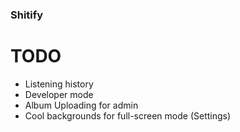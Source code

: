### Shitify

# TODO
- Listening history
- Developer mode
- Album Uploading for admin
- Cool backgrounds for full-screen mode (Settings)
